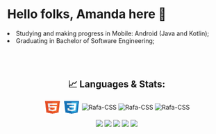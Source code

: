 <h1>Hello folks, Amanda here 👋</b></h1>

<ur>
  <li>Studying and making progress in Mobile: Android (Java and Kotlin);</li>
  <li> Graduating in Bachelor of Software Engineering;</li>
  
<br>
</p>
  
<br>


   <div align="center">



       
          



<h2 align="center"> &#x1f4c8; Languages & Stats:</h2>

<div>
<img align="center" alt="Rafa-HTML" height="30" width="40" src="https://raw.githubusercontent.com/devicons/devicon/master/icons/html5/html5-original.svg">
<img align="center" alt="Rafa-CSS" height="30" width="40" src="https://raw.githubusercontent.com/devicons/devicon/master/icons/css3/css3-original.svg">
<img align="center" alt="Rafa-CSS" height="30" width="40" src="https://cdn.jsdelivr.net/gh/devicons/devicon/icons/javascript/javascript-original.svg"/>
<img align="center" alt="Rafa-CSS" height="30" width="40" src="https://cdn.jsdelivr.net/gh/devicons/devicon/icons/kotlin/kotlin-original.svg"/>
<img align="center" alt="Rafa-CSS" height="30" width="30" src="https://cdn.jsdelivr.net/gh/devicons/devicon/icons/java/java-original.svg"/>
          
          
          
</div>
  
<p align="center">
 
![](http://github-profile-summary-cards.vercel.app/api/cards/stats?username=amandasboza&theme=nord_dark)
![](http://github-profile-summary-cards.vercel.app/api/cards/productive-time?username=amandasboza&theme=nord_dark&utcOffset=8)
![](http://github-profile-summary-cards.vercel.app/api/cards/most-commit-language?username=amandasboza&theme=nord_dark)
![](http://github-profile-summary-cards.vercel.app/api/cards/repos-per-language?username=amandasboza&theme=nord_dark)
![](http://github-profile-summary-cards.vercel.app/api/cards/profile-details?username=amandasboza&theme=nord_dark)
##
  
</html>

